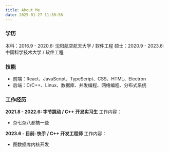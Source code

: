 ```yaml
---
title: About Me
date: 2025-01-27 11:30:58
---
```


### 学历

本科：2016.9 - 2020.6: 沈阳航空航天大学 / 软件工程
硕士：2020.9 - 2023.6: 中国科学技术大学 / 软件工程

### 技能

- 前端：React、JavaScript、TypeScript、CSS、HTML、Electron
- 后端：C/C++、Linux、数据库、并发编程、网络编程、分布式系统

### 工作经历

**2021.8 - 2022.6: 字节跳动 / C++ 开发实习生**
工作内容：
- 杂七杂八都搞一些

**2023.6 - 目前: 快手 / C++ 开发工程师**
工作内容：
- 图数据库内核开发
